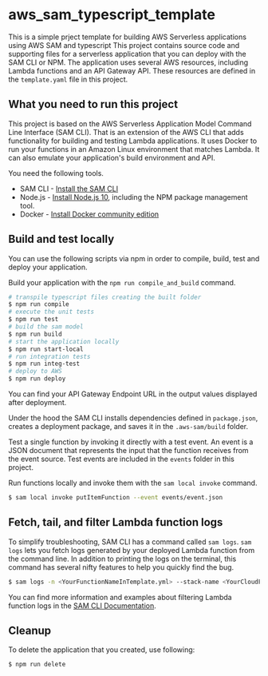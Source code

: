 # aws_sam_typescript_template

This is a simple prject template for building AWS Serverless applications using AWS SAM and typescript
This project contains source code and supporting files for a serverless application that you can deploy with the SAM CLI or NPM. 
The application uses several AWS resources, including Lambda functions and an API Gateway API. These resources are defined in the `template.yaml` file in this project. 

## What you need to run this project

This project is based on the AWS Serverless Application Model Command Line Interface (SAM CLI). That is an extension of the AWS CLI that adds functionality for building and testing Lambda applications. It uses Docker to run your functions in an Amazon Linux environment that matches Lambda. It can also emulate your application's build environment and API.

You need the following tools.

* SAM CLI - [Install the SAM CLI](https://docs.aws.amazon.com/serverless-application-model/latest/developerguide/serverless-sam-cli-install.html)
* Node.js - [Install Node.js 10](https://nodejs.org/en/), including the NPM package management tool.
* Docker - [Install Docker community edition](https://hub.docker.com/search/?type=edition&offering=community)


## Build and test locally

You can use the following scripts via npm in order to compile, build, test and deploy your application.

Build your application with the `npm run compile_and_build` command.

```bash
# transpile typescript files creating the built folder
$ npm run compile
# execute the unit tests
$ npm run test
# build the sam model
$ npm run build
# start the application locally
$ npm run start-local
# run integration tests
$ npm run integ-test
# deploy to AWS
$ npm run deploy
```

You can find your API Gateway Endpoint URL in the output values displayed after deployment.

Under the hood the SAM CLI installs dependencies defined in `package.json`, creates a deployment package, and saves it in the `.aws-sam/build` folder.

Test a single function by invoking it directly with a test event. An event is a JSON document that represents the input that the function receives from the event source. Test events are included in the `events` folder in this project.

Run functions locally and invoke them with the `sam local invoke` command.

```bash
$ sam local invoke putItemFunction --event events/event.json
```

## Fetch, tail, and filter Lambda function logs

To simplify troubleshooting, SAM CLI has a command called `sam logs`. `sam logs` lets you fetch logs generated by your deployed Lambda function from the command line. In addition to printing the logs on the terminal, this command has several nifty features to help you quickly find the bug.

```bash
$ sam logs -n <YourFunctionNameInTemplate.yml> --stack-name <YourCloudFormationStackName> --tail
```

You can find more information and examples about filtering Lambda function logs in the [SAM CLI Documentation](https://docs.aws.amazon.com/serverless-application-model/latest/developerguide/serverless-sam-cli-logging.html).

## Cleanup

To delete the application that you created, use following:

```bash
$ npm run delete
```

